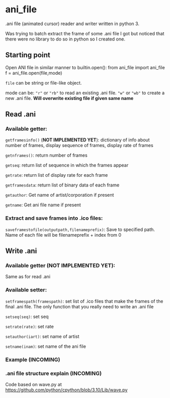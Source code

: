 # ani_file 
.ani file (animated cursor) reader and writer written in python 3.

Was trying to batch extract the frame of some .ani file I got but noticed that there were no library to do so in python so I created one. 

## Starting point
Open ANI file in similar manner to builtin.open():
    from ani_file import ani_file
    f = ani_file.open(file,mode)

`file` can be string or file-like object.

mode can be:
`"r"` or `"rb"` to read an existing .ani file.
`"w"` or `"wb"` to create a new .ani file. **Will overwrite existing file if given same name**

## Read .ani
### Available getter:

`getframesinfo()` (**NOT IMPLEMENTED YET**): dictionary of info about number of frames, display sequence of frames, display rate of frames

`getnframes()`: return number of frames

`getseq`: return list of sequence in which the frames appear

`getrate`: return list of display rate for each frame

`getframesdata`: return list of binary data of each frame

`getauthor`: Get name of artist/corporation if present

`getname`: Get ani file name if present

### Extract and save frames into .ico files:

`saveframestofile(outputpath,filenameprefix)`: Save to specified path. Name of each file will be filenameprefix + index from 0

## Write .ani
### Available getter (**NOT IMPLEMENTED YET**):
Same as for read .ani

### Available setter:

`setframespath(framespath)`: set list of .ico files that make the frames of the final .ani file. The only function that you really need to write an .ani file

`setseq(seq)`: set seq 

`setrate(rate)`: set rate

`setauthor(iart)`: set name of artist

`setname(inam)`: set name of the ani file

### Example (**INCOMING**)

### .ani file structure explain (**INCOMING**)



Code based on wave.py at https://github.com/python/cpython/blob/3.10/Lib/wave.py
